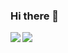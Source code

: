 ### Hi there 👋

<!--
**ChoWonmin/ChoWonmin** is a ✨ _special_ ✨ repository because its `README.md` (this file) appears on your GitHub profile.

Here are some ideas to get you started:

- 🔭 I’m currently working on ...
- 🌱 I’m currently learning ...
- 👯 I’m looking to collaborate on ...
- 🤔 I’m looking for help with ...
- 💬 Ask me about ...
- 📫 How to reach me: ...
- 😄 Pronouns: ...
- ⚡ Fun fact: ...
-->

<a href="https://ChoWonmin.github.io">
<img align="left" src="https://github-readme-stats.vercel.app/api?username=ChoWonmin&count_private=true&show_icons=true&theme=dark" />
</a>
<a href="https://ChoWonmin.github.io">
<img align="left" src="https://github-readme-stats.vercel.app/api/top-langs/?username=ChoWonmin&theme=dark&hide=html" />
</a>
